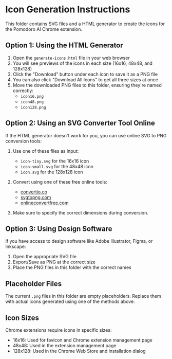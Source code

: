 # Icon Generation Instructions

This folder contains SVG files and a HTML generator to create the icons for the Pomodoro AI Chrome extension.

## Option 1: Using the HTML Generator

1. Open the `generate-icons.html` file in your web browser
2. You will see previews of the icons in each size (16x16, 48x48, and 128x128)
3. Click the "Download" button under each icon to save it as a PNG file
4. You can also click "Download All Icons" to get all three sizes at once
5. Move the downloaded PNG files to this folder, ensuring they're named correctly:
   - `icon16.png`
   - `icon48.png`
   - `icon128.png`

## Option 2: Using an SVG Converter Tool Online

If the HTML generator doesn't work for you, you can use online SVG to PNG conversion tools:

1. Use one of these files as input:
   - `icon-tiny.svg` for the 16x16 icon
   - `icon-small.svg` for the 48x48 icon
   - `icon.svg` for the 128x128 icon

2. Convert using one of these free online tools:
   - [convertio.co](https://convertio.co/svg-png/)
   - [svgtopng.com](https://svgtopng.com/)
   - [onlineconvertfree.com](https://onlineconvertfree.com/convert/svg-to-png/)

3. Make sure to specify the correct dimensions during conversion.

## Option 3: Using Design Software

If you have access to design software like Adobe Illustrator, Figma, or Inkscape:

1. Open the appropriate SVG file
2. Export/Save as PNG at the correct size
3. Place the PNG files in this folder with the correct names

## Placeholder Files

The current `.png` files in this folder are empty placeholders. Replace them with actual icons generated using one of the methods above.

## Icon Sizes

Chrome extensions require icons in specific sizes:
- 16x16: Used for favicon and Chrome extension management page
- 48x48: Used in the extension management page
- 128x128: Used in the Chrome Web Store and installation dialog 